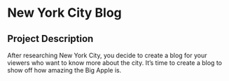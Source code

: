 # New York City Blog

## Project Description
After researching New York City, you decide to create a blog for your viewers who want to know more about the city. It’s time to create a blog to show off how amazing the Big Apple is.